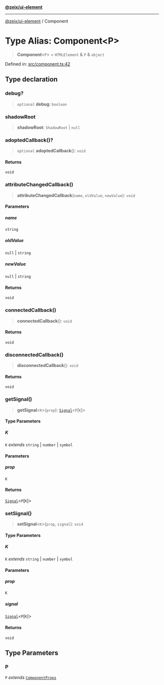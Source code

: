 [**@zeix/ui-element**](../README.md)

***

[@zeix/ui-element](../globals.md) / Component

# Type Alias: Component\<P\>

> **Component**\<`P`\> = `HTMLElement` & `P` & `object`

Defined in: [src/component.ts:42](https://github.com/zeixcom/ui-element/blob/f80be4b02c5d1c80817271ddf0fad982e43ad03e/src/component.ts#L42)

## Type declaration

### debug?

> `optional` **debug**: `boolean`

### shadowRoot

> **shadowRoot**: `ShadowRoot` \| `null`

### adoptedCallback()?

> `optional` **adoptedCallback**(): `void`

#### Returns

`void`

### attributeChangedCallback()

> **attributeChangedCallback**(`name`, `oldValue`, `newValue`): `void`

#### Parameters

##### name

`string`

##### oldValue

`null` | `string`

##### newValue

`null` | `string`

#### Returns

`void`

### connectedCallback()

> **connectedCallback**(): `void`

#### Returns

`void`

### disconnectedCallback()

> **disconnectedCallback**(): `void`

#### Returns

`void`

### getSignal()

> **getSignal**\<`K`\>(`prop`): [`Signal`](Signal.md)\<`P`\[`K`\]\>

#### Type Parameters

##### K

`K` *extends* `string` \| `number` \| `symbol`

#### Parameters

##### prop

`K`

#### Returns

[`Signal`](Signal.md)\<`P`\[`K`\]\>

### setSignal()

> **setSignal**\<`K`\>(`prop`, `signal`): `void`

#### Type Parameters

##### K

`K` *extends* `string` \| `number` \| `symbol`

#### Parameters

##### prop

`K`

##### signal

[`Signal`](Signal.md)\<`P`\[`K`\]\>

#### Returns

`void`

## Type Parameters

### P

`P` *extends* [`ComponentProps`](ComponentProps.md)
